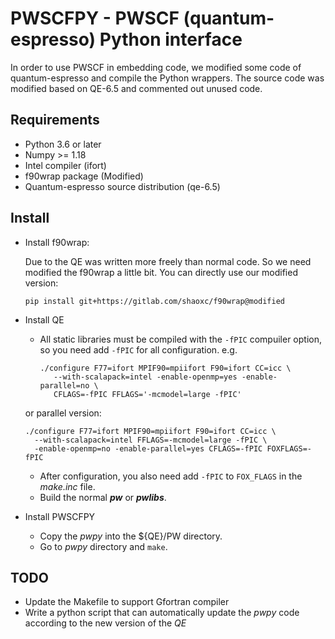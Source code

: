 # PWSCFPY - PWSCF (quantum-espresso) Python interface
   In order to use PWSCF in embedding code, we modified some code of quantum-espresso and compile the Python wrappers. The source code was modified based on QE-6.5 and commented out unused code.

## Requirements
 - Python 3.6 or later
 - Numpy >= 1.18
 - Intel compiler (ifort)
 - f90wrap package (Modified)
 - Quantum-espresso source distribution (qe-6.5)

## Install
 - Install f90wrap:

   Due to the QE was written more freely than normal code. So we need modified the f90wrap a little bit. You can directly use our modified version:
    
    ```shell
	pip install git+https://gitlab.com/shaoxc/f90wrap@modified
    ```

 - Install QE

   + All static libraries must be compiled with the `-fPIC` compuiler option, so you need add `-fPIC` for all configuration. e.g.

     ```shell
	 ./configure F77=ifort MPIF90=mpiifort F90=ifort CC=icc \
	    --with-scalapack=intel -enable-openmp=yes -enable-parallel=no \
	 	CFLAGS=-fPIC FFLAGS='-mcmodel=large -fPIC' 
     ```
    or parallel version:

     ```shell
	 ./configure F77=ifort MPIF90=mpiifort F90=ifort CC=icc \
	   --with-scalapack=intel FFLAGS=-mcmodel=large -fPIC \
	   -enable-openmp=no -enable-parallel=yes CFLAGS=-fPIC FOXFLAGS=-fPIC
	 ```

   + After configuration, you also need add `-fPIC` to `FOX_FLAGS` in the *make.inc* file.
   + Build the normal ***pw*** or ***pwlibs***.

 - Install PWSCFPY

   + Copy the *pwpy* into the ${QE}/PW directory.
   + Go to *pwpy* directory and `make`.

## TODO
 - Update the Makefile to support Gfortran compiler
 - Write a python script that can automatically update the *pwpy* code according to the new version of the *QE*
